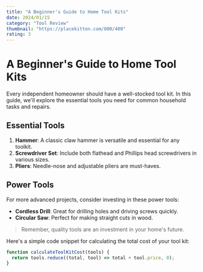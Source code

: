 ```yaml
---
title: "A Beginner's Guide to Home Tool Kits"
date: 2024/01/15
category: "Tool Review"
thumbnail: "https://placekitten.com/800/400"
rating: 3
---
```


# A Beginner's Guide to Home Tool Kits

Every independent homeowner should have a well-stocked tool kit. In this guide, we'll explore the essential tools you need for common household tasks and repairs.

## Essential Tools

1. **Hammer**: A classic claw hammer is versatile and essential for any toolkit.
2. **Screwdriver Set**: Include both flathead and Phillips head screwdrivers in various sizes.
3. **Pliers**: Needle-nose and adjustable pliers are must-haves.

## Power Tools

For more advanced projects, consider investing in these power tools:

- **Cordless Drill**: Great for drilling holes and driving screws quickly.
- **Circular Saw**: Perfect for making straight cuts in wood.

> Remember, quality tools are an investment in your home's future.

Here's a simple code snippet for calculating the total cost of your tool kit:

```javascript
function calculateToolKitCost(tools) {
  return tools.reduce((total, tool) => total + tool.price, 0);
}

